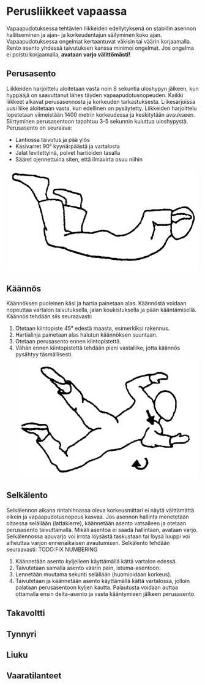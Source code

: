 # Perusliikkeet vapaassa
Vapaapudotuksessa tehtävien liikkeiden edellytyksenä on stabiilin asennon hallitseminen ja ajan- ja korkeudentajun säilyminen koko ajan. Vapaapudotuksessa ongelmat kertaantuvat väkisin tai väärin korjaamalla. Rento asento yhdessä taivutuksen kanssa minimoi ongelmat. Jos ongelma ei poistu  korjaamalla, **avataan varjo välittömästi!**
## Perusasento
Liikkeiden harjoittelu aloitetaan vasta noin 8 sekuntia uloshypyn jälkeen, kun hyppääjä on saavuttanut lähes täyden vapaapudotusnopeuden. Kaikki liikkeet alkavat perusasennosta ja korkeuden tarkastuksesta.
Liikesarjoissa uusi liike aloitetaan vasta, kun edellinen on pysäytetty. Liikkeiden harjoittelu lopetetaan viimeistään 1400 metrin korkeudessa ja keskitytään avaukseen. Siirtyminen perusasentoon tapahtuu 3-5 sekunnin kuluttua uloshypystä. Perusasento on seuraava:

-   Lantiossa taivutus ja pää ylös
-   Käsivarret 90° kyynärpäästä ja vartalosta
-   Jalat levitettyinä, polvet hartioiden tasalla
-   Sääret ojennettuina siten, että ilmavirta osuu niihin

![image](/kuvat/Asento-perus.png)
## Käännös
Käännöksen puoleinen käsi ja hartia painetaan alas. Käännöstä voidaan nopeuttaa vartalon taivutuksella, jalan koukistuksella ja pään kääntämisellä. Käännös tehdään siis seuraavasti:
1. Otetaan kiintopiste 45° edestä maasta, esimerkiksi rakennus.
2. Hartialinja painetaan alas halutun käännöksen suuntaan.
3. Otetaan perusasento ennen kiintopistettä.
4. Vähän ennen kiintopistettä tehdään pieni vastaliike, jotta käännös pysähtyy täsmällisesti.
![image](/kuvat/Asento-kaannos.png)
## Selkälento
Selkälennon aikana rintahihnassa oleva korkeusmittari ei näytä välttämättä oikein ja vapaapudotusnopeus kasvaa. Jos asennon hallinta menetetään oltaessa selällään (lattakierre), käännetään asento vatsalleen ja otetaan perusasento taivuttamalla. Mikäli asentoa ei saada hallintaan, avataan varjo. Selkälennossa apuvarjo voi irrota löysästä taskustaan tai löysä luuppi voi aiheuttaa varjon ennenaikaisen avautumisen. Selkälento tehdään seuraavasti:
TODO:FIX NUMBERING
1. Käännetään asento kyljelleen käyttämällä kättä vartalon edessä.
2. Taivutetaan samalla asento väärin päin, istuma-asentoon.
3. Lennetään muutama sekunti selällään (huomioidaan korkeus).
4. Taivutetaan ja käännetään asento käyttämällä kättä vartalossa, jolloin palataan perusasentoon kyljen kautta.
Palautusta voidaan auttaa ottamalla ensin delta-asento ja vasta kääntymisen jälkeen perusasento.
## Takavoltti
## Tynnyri
## Liuku
## Vaaratilanteet